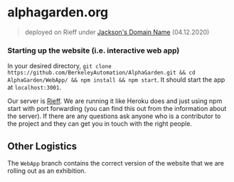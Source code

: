 # alphagarden.org

> deployed on Rieff under [Jackson's Domain Name](rieff.jacksonchui.ai) (04.12.2020)

### Starting up the website (i.e. interactive web app)

In your desired directory, `git clone https://github.com/BerkeleyAutomation/AlphaGarden.git && cd AlphaGarden/WebApp/ && npm install && npm start`. It should start the app at `localhost:3001`.

Our server is [Rieff](rieff.ieor.berkeley.edu). We are running it like Heroku does and just using npm start with port forwarding (you can find this out from the information about the server). If there are any questions ask anyone who is a contributor to the project and they can get you in touch with the right people.


## Other Logistics

The `WebApp` branch contains the correct version of the website that we are rolling out as an exhibition.

